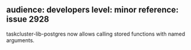 audience: developers
level: minor
reference: issue 2928
---
taskcluster-lib-postgres now allows calling stored functions with named
arguments.
